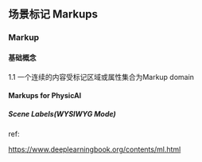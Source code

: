 ## 场景标记 Markups


### Markup

#### 基础概念

1.1 一个连续的内容受标记区域或属性集合为Markup domain


#### Markups for PhysicAI 

##### Scene Labels(WYSIWYG Mode)


ref: 

https://www.deeplearningbook.org/contents/ml.html

